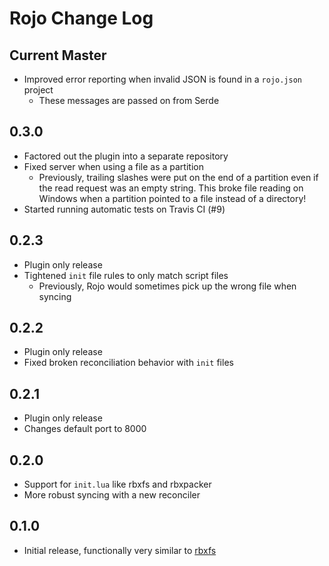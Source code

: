 # Rojo Change Log

## Current Master
* Improved error reporting when invalid JSON is found in a `rojo.json` project
	* These messages are passed on from Serde

## 0.3.0
* Factored out the plugin into a separate repository
* Fixed server when using a file as a partition
	* Previously, trailing slashes were put on the end of a partition even if the read request was an empty string. This broke file reading on Windows when a partition pointed to a file instead of a directory!
* Started running automatic tests on Travis CI (#9)

## 0.2.3
* Plugin only release
* Tightened `init` file rules to only match script files
	* Previously, Rojo would sometimes pick up the wrong file when syncing

## 0.2.2
* Plugin only release
* Fixed broken reconciliation behavior with `init` files

## 0.2.1
* Plugin only release
* Changes default port to 8000

## 0.2.0
* Support for `init.lua` like rbxfs and rbxpacker
* More robust syncing with a new reconciler

## 0.1.0
* Initial release, functionally very similar to [rbxfs](https://github.com/LPGhatguy/rbxfs)